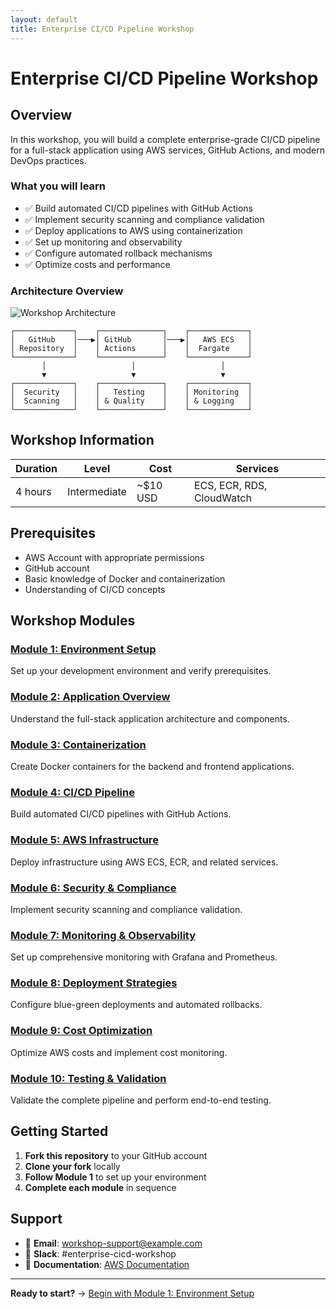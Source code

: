 ```yaml
---
layout: default
title: Enterprise CI/CD Pipeline Workshop
---
```


# Enterprise CI/CD Pipeline Workshop

## Overview

In this workshop, you will build a complete enterprise-grade CI/CD pipeline for a full-stack application using AWS services, GitHub Actions, and modern DevOps practices.

### What you will learn

- ✅ Build automated CI/CD pipelines with GitHub Actions
- ✅ Implement security scanning and compliance validation  
- ✅ Deploy applications to AWS using containerization
- ✅ Set up monitoring and observability
- ✅ Configure automated rollback mechanisms
- ✅ Optimize costs and performance

### Architecture Overview

![Workshop Architecture](./images/architecture-overview.png)

```
┌─────────────┐    ┌──────────────┐    ┌─────────────┐
│   GitHub    │───▶│ GitHub       │───▶│   AWS ECS   │
│ Repository  │    │ Actions      │    │  Fargate    │
└─────────────┘    └──────────────┘    └─────────────┘
       │                   │                   │
       ▼                   ▼                   ▼
┌─────────────┐    ┌──────────────┐    ┌─────────────┐
│  Security   │    │   Testing    │    │ Monitoring  │
│  Scanning   │    │ & Quality    │    │ & Logging   │
└─────────────┘    └──────────────┘    └─────────────┘
```

## Workshop Information

| **Duration** | **Level** | **Cost** | **Services** |
|--------------|-----------|----------|--------------|
| 4 hours | Intermediate | ~$10 USD | ECS, ECR, RDS, CloudWatch |

## Prerequisites

- AWS Account with appropriate permissions
- GitHub account  
- Basic knowledge of Docker and containerization
- Understanding of CI/CD concepts

## Workshop Modules

### [Module 1: Environment Setup](./modules/01-environment-setup)
Set up your development environment and verify prerequisites.

### [Module 2: Application Overview](./modules/02-application-overview)  
Understand the full-stack application architecture and components.

### [Module 3: Containerization](./modules/03-containerization)
Create Docker containers for the backend and frontend applications.

### [Module 4: CI/CD Pipeline](./modules/04-cicd-pipeline)
Build automated CI/CD pipelines with GitHub Actions.

### [Module 5: AWS Infrastructure](./modules/05-aws-infrastructure)
Deploy infrastructure using AWS ECS, ECR, and related services.

### [Module 6: Security & Compliance](./modules/06-security-compliance)
Implement security scanning and compliance validation.

### [Module 7: Monitoring & Observability](./modules/07-monitoring-observability)
Set up comprehensive monitoring with Grafana and Prometheus.

### [Module 8: Deployment Strategies](./modules/08-deployment-strategies)
Configure blue-green deployments and automated rollbacks.

### [Module 9: Cost Optimization](./modules/09-cost-optimization)
Optimize AWS costs and implement cost monitoring.

### [Module 10: Testing & Validation](./modules/10-testing-validation)
Validate the complete pipeline and perform end-to-end testing.

## Getting Started

1. **Fork this repository** to your GitHub account
2. **Clone your fork** locally
3. **Follow Module 1** to set up your environment
4. **Complete each module** in sequence

## Support

- 📧 **Email**: workshop-support@example.com
- 💬 **Slack**: #enterprise-cicd-workshop
- 📖 **Documentation**: [AWS Documentation](https://docs.aws.amazon.com/)

---

**Ready to start?** → [Begin with Module 1: Environment Setup](./modules/01-environment-setup)